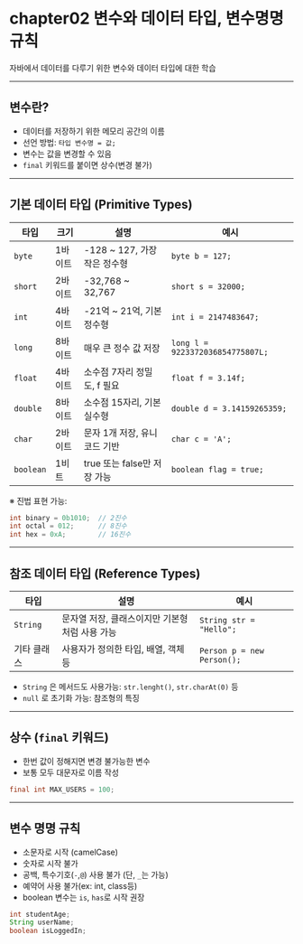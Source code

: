 # chapter02 변수와 데이터 타입, 변수명명 규칙

자바에서 데이터를 다루기 위한 변수와 데이터 타입에 대한 학습

---

## 변수란?
- 데이터를 저장하기 위한 메모리 공간의 이름
- 선언 방법: `타입 변수명 = 값;`
- 변수는 값을 변경할 수 있음
- `final` 키워드를 붙이면 상수(변경 불가)

---

## 기본 데이터 타입 (Primitive Types)

| 타입   | 크기     | 설명                        | 예시                      |
|--------|----------|-----------------------------|---------------------------|
| `byte` | 1바이트  | -128 ~ 127, 가장 작은 정수형 | `byte b = 127;`           |
| `short`| 2바이트  | -32,768 ~ 32,767             | `short s = 32000;`        |
| `int`  | 4바이트  | -21억 ~ 21억, 기본 정수형     | `int i = 2147483647;`     |
| `long` | 8바이트  | 매우 큰 정수 값 저장         | `long l = 9223372036854775807L;` |
| `float`| 4바이트  | 소수점 7자리 정밀도, f 필요   | `float f = 3.14f;`        |
| `double`| 8바이트 | 소수점 15자리, 기본 실수형   | `double d = 3.14159265359;` |
| `char` | 2바이트  | 문자 1개 저장, 유니코드 기반 | `char c = 'A';`           |
| `boolean`| 1비트  | true 또는 false만 저장 가능  | `boolean flag = true;`    |

※ 진법 표현 가능:
```java
int binary = 0b1010;  // 2진수
int octal = 012;      // 8진수
int hex = 0xA;        // 16진수
```
---

## 참조 데이터 타입 (Reference Types)
| 타입       | 설명                         | 예시                         |
| -------- | -------------------------- | -------------------------- |
| `String` | 문자열 저장, 클래스이지만 기본형처럼 사용 가능 | `String str = "Hello";`    |
| 기타 클래스   | 사용자가 정의한 타입, 배열, 객체 등      | `Person p = new Person();` |

- `String` 은 메서드도 사용가능: `str.lenght()`, `str.charAt(0)` 등
- `null` 로 초기화 가능: 참조형의 특징

---

## 상수 (`final` 키워드)
- 한번 값이 정해지면 변경 불가능한 변수
- 보통 모두 대문자로 이름 작성

```java
final int MAX_USERS = 100;
```

---

## 변수 명명 규칙
- 소문자로 시작 (camelCase)
- 숫자로 시작 불가
- 공백, 특수기호(`-`,`@`) 사용 불가 (단, `_`는 가능)
- 예약어 사용 불가(ex: int, class등)
- boolean 변수는 `is`, `has`로 시작 권장

```java
int studentAge;
String userName;
boolean isLoggedIn;
```

